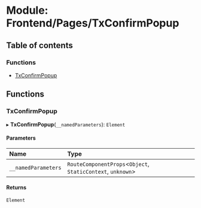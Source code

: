 # Module: Frontend/Pages/TxConfirmPopup

## Table of contents

### Functions

- [TxConfirmPopup](Frontend_Pages_TxConfirmPopup.md#txconfirmpopup)

## Functions

### TxConfirmPopup

▸ **TxConfirmPopup**(`__namedParameters`): `Element`

#### Parameters

| Name                | Type                                                         |
| :------------------ | :----------------------------------------------------------- |
| `__namedParameters` | `RouteComponentProps`<`Object`, `StaticContext`, `unknown`\> |

#### Returns

`Element`
